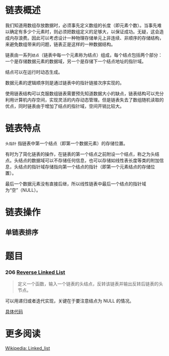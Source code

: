 # 链表概述

我们知道用数组存放数据时，必须事先定义数组的长度（即元素个数）。当事先难以确定有多少个元素时，则必须把数组定义的足够大，以保证成功。无疑，这会造成内存浪费。因此可以考虑设计一种物理存储单元上非连续、非顺序的存储结构，来避免数组带来的问题，链表正是这样的一种数据结构。

链表由一系列`结点`（链表中每一个元素称为结点）组成，每个结点包括两个部分：一个是存储数据元素的数据域，另一个是存储下一个结点地址的指针域。


结点可以在运行时动态生成。

数据元素的逻辑顺序则是通过链表中的指针链接次序实现的。


使用链表结构可以克服数组链表需要预先知道数据大小的缺点，链表结构可以充分利用计算机内存空间，实现灵活的内存动态管理。但是链表失去了数组随机读取的优点，同时链表由于增加了结点的指针域，空间开销比较大。

# 链表特点

`头指针` 指链表中第一个结点（即第一个数据元素）的存储位置。

有时为了简化链表的操作，在链表的第一个结点之前附设一个结点，称之为头结点。头结点的数据域可以不存储任何信息，也可以存储如线性表长度等类的附加信息，头结点的指针域存储指向第一个结点的指针（即第一个元素结点的存储位置）。


最后一个数据元素没有直接后继，所以线性链表中最后一个结点的指针域为“空”（NULL）。


# 链表操作

## 单链表排序



# 题目

### 206 [Reverse Linked List](https://leetcode.com/problems/reverse-linked-list/)

> 定义一个函数，输入一个链表的头结点，反转该链表并输出反转后链表的头节点。

可以用递归或者迭代实现，关键在于要注意结点为 NULL 的情况。

[具体代码](https://github.com/xuelangZF/LeetCode/blob/master/LinkedList/206_ReverseLinkedList.py)  

# 更多阅读

[Wikipedia: Linked_list](https://en.wikipedia.org/wiki/Linked_list)     


